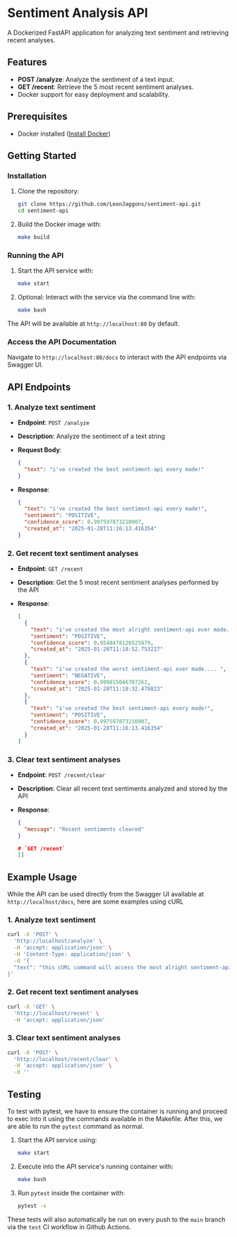 # Sentiment Analysis API

A Dockerized FastAPI application for analyzing text sentiment and retrieving recent analyses.

## Features

- **POST /analyze**: Analyze the sentiment of a text input.
- **GET /recent**: Retrieve the 5 most recent sentiment analyses.
- Docker support for easy deployment and scalability.

## Prerequisites

- Docker installed ([Install Docker](https://docs.docker.com/get-docker/))

## Getting Started

### Installation

1. Clone the repository:
   ```bash
   git clone https://github.com/LeonJaggons/sentiment-api.git
   cd sentiment-api
   ```

2. Build the Docker image with:

   ```bash
   make build
   ```

### Running the API

1. Start the API service with:

   ```bash
   make start
   ```

2. Optional: Interact with the service via the command line with:

   ```bash
   make bash
   ```

The API will be available at `http://localhost:80` by default.

### Access the API Documentation

Navigate to `http://localhost:80/docs` to interact with the API endpoints via Swagger UI.

## API Endpoints

### 1. Analyze text sentiment

- **Endpoint**: `POST /analyze`

- **Description**: Analyze the sentiment of a text string

- **Request Body**:

  ```json
  {
    "text": "i've created the best sentiment-api every made!"
  }
  ```

- **Response**:

  ```json
  {
    "text": "i've created the best sentiment-api every made!",
    "sentiment": "POSITIVE",
    "confidence_score": 0.997597873210907,
    "created_at": "2025-01-28T11:16:13.416354"
  }
  ```

### 2. Get recent text sentiment analyses

- **Endpoint**: `GET /recent`

- **Description**: Get the 5 most recent sentiment analyses performed by the API

- **Response**:

  ```json
  [
    {
      "text": "i've created the most alright sentiment-api ever made... i guess ",
      "sentiment": "POSITIVE",
      "confidence_score": 0.9548478126525879,
      "created_at": "2025-01-28T11:18:52.753227"
    },
    {
      "text": "i've created the worst sentiment-api ever made.... ",
      "sentiment": "NEGATIVE",
      "confidence_score": 0.999815046787262,
      "created_at": "2025-01-28T11:18:32.479823"
    },
    {
      "text": "i've created the best sentiment-api every made!",
      "sentiment": "POSITIVE",
      "confidence_score": 0.997597873210907,
      "created_at": "2025-01-28T11:16:13.416354"
    }
  ]
  ```

### 3. Clear text sentiment analyses

- **Endpoint**: `POST /recent/clear`

- **Description**: Clear all recent text sentiments analyzed and stored by the API

- **Response**:

  ```json
  {
    "message": "Recent sentiments cleared"
  }
  ```

  ```json
  # `GET /recent`
  []
  ```

## Example Usage

While the API can be used directly from the Swagger UI available at `http://localhost/docs`, here are some examples using cURL

### 1. Analyze text sentiment

```bash
curl -X 'POST' \
  'http://localhost/analyze' \
  -H 'accept: application/json' \
  -H 'Content-Type: application/json' \
  -d '{
  "text": "this cURL command will access the most alright sentiment-api ever made... i guess.. hopefully "
}'
```

### 2. Get recent text sentiment analyses

```bash
curl -X 'GET' \
  'http://localhost/recent' \
  -H 'accept: application/json'
```

### 3. Clear text sentiment analyses

```bash
curl -X 'POST' \
  'http://localhost/recent/clear' \
  -H 'accept: application/json' \
  -d ''
```

## Testing

To test with pytest, we have to ensure the container is running and proceed to exec into it using the commands available in the Makefile. After this, we are able to run the `pytest` command as normal.

1. Start the API service using:

   ```bash
   make start
   ```

2. Execute into the API service's running container with:

   ```bash
   make bash
   ```

3. Run `pytest` inside the container with:

   ```bash
   pytest -v
   ```

These tests will also automatically be run on every push to the `main` branch via the `test` CI workflow in Github Actions.
